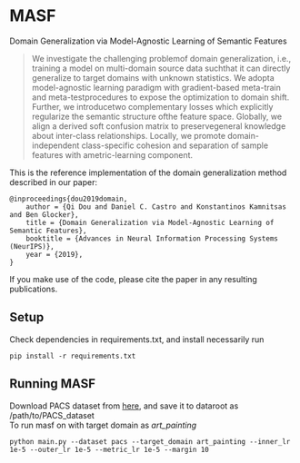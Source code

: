 # MASF
Domain Generalization via Model-Agnostic Learning of Semantic Features


> We investigate the challenging problemof domain generalization, i.e., training a model on multi-domain source data suchthat it can directly generalize to target domains with unknown statistics. We adopta model-agnostic learning paradigm with gradient-based meta-train and meta-testprocedures to expose the optimization to domain shift. Further, we introducetwo complementary losses which explicitly regularize the semantic structure ofthe feature space. Globally, we align a derived soft confusion matrix to preservegeneral knowledge about inter-class relationships. Locally, we promote domain-independent  class-specific  cohesion and separation of sample features with ametric-learning component. 


This is the reference implementation of the domain generalization method described in our paper:
```
@inproceedings{dou2019domain,
    author = {Qi Dou and Daniel C. Castro and Konstantinos Kamnitsas and Ben Glocker},
    title = {Domain Generalization via Model-Agnostic Learning of Semantic Features},
    booktitle = {Advances in Neural Information Processing Systems (NeurIPS)},
    year = {2019},
}
```

If you make use of the code, please cite the paper in any resulting publications.

## Setup
Check dependencies in requirements.txt, and install necessarily run
```
pip install -r requirements.txt
```

## Running MASF
Download PACS dataset from [here](http://www.eecs.qmul.ac.uk/~dl307/project_iccv2017), and save it to dataroot as /path/to/PACS_dataset <br>
To run masf on with target domain as _art_painting_

```
python main.py --dataset pacs --target_domain art_painting --inner_lr 1e-5 --outer_lr 1e-5 --metric_lr 1e-5 --margin 10
```



